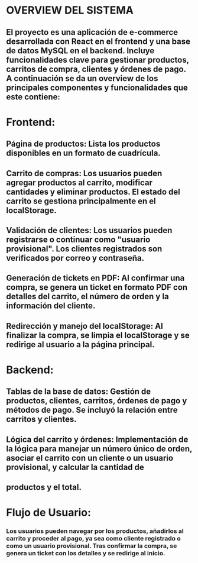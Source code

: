 # OVERVIEW DEL SISTEMA

## El proyecto es una aplicación de e-commerce desarrollada con React en el frontend y una base de datos MySQL en el backend. Incluye funcionalidades clave para gestionar productos, carritos de compra, clientes y órdenes de pago. A continuación se da un overview de los principales componentes y funcionalidades que este contiene:

# Frontend:

## Página de productos: Lista los productos disponibles en un formato de cuadrícula.
## Carrito de compras: Los usuarios pueden agregar productos al carrito, modificar cantidades y eliminar productos. El estado del carrito se gestiona principalmente en el localStorage.
## Validación de clientes: Los usuarios pueden registrarse o continuar como "usuario provisional". Los clientes registrados son verificados por correo y contraseña.
## Generación de tickets en PDF: Al confirmar una compra, se genera un ticket en formato PDF con detalles del carrito, el número de orden y la información del cliente.
## Redirección y manejo del localStorage: Al finalizar la compra, se limpia el localStorage y se redirige al usuario a la página principal.

# Backend:

## Tablas de la base de datos: Gestión de productos, clientes, carritos, órdenes de pago y métodos de pago. Se incluyó la relación entre carritos y clientes.
## Lógica del carrito y órdenes: Implementación de la lógica para manejar un número único de orden, asociar el carrito con un cliente o un usuario provisional, y calcular la cantidad de 
## productos y el total.

# Flujo de Usuario:

### Los usuarios pueden navegar por los productos, añadirlos al carrito y proceder al pago, ya sea como cliente registrado o como un usuario provisional. Tras confirmar la compra, se genera un ticket con los detalles y se redirige al inicio.

